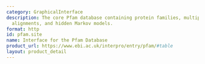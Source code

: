 ```yaml
---
category: GraphicalInterface
description: The core Pfam database containing protein families, multiple sequence
  alignments, and hidden Markov models.
format: http
id: pfam.site
name: Interface for the Pfam Database
product_url: https://www.ebi.ac.uk/interpro/entry/pfam/#table
layout: product_detail
---
```

